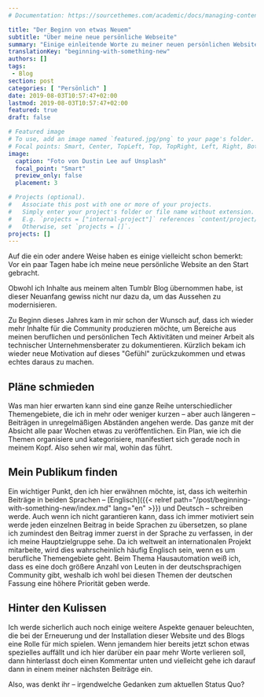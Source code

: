 ```yaml
---
# Documentation: https://sourcethemes.com/academic/docs/managing-content/

title: "Der Beginn von etwas Neuem"
subtitle: "Über meine neue persönliche Webseite"
summary: "Einige einleitende Worte zu meiner neuen persönlichen Website."
translationKey: "beginning-with-something-new"
authors: []
tags:
 - Blog
section: post
categories: [ "Persönlich" ]
date: 2019-08-03T10:57:47+02:00
lastmod: 2019-08-03T10:57:47+02:00
featured: true
draft: false

# Featured image
# To use, add an image named `featured.jpg/png` to your page's folder.
# Focal points: Smart, Center, TopLeft, Top, TopRight, Left, Right, BottomLeft, Bottom, BottomRight.
image:
  caption: "Foto von Dustin Lee auf Unsplash"
  focal_point: "Smart"
  preview_only: false
  placement: 3

# Projects (optional).
#   Associate this post with one or more of your projects.
#   Simply enter your project's folder or file name without extension.
#   E.g. `projects = ["internal-project"]` references `content/project/deep-learning/index.md`.
#   Otherwise, set `projects = []`.
projects: []
---
```


Auf die ein oder andere Weise haben es einige vielleicht schon bemerkt: Vor ein paar Tagen habe ich meine neue persönliche Website an den Start gebracht.

Obwohl ich Inhalte aus meinem alten Tumblr Blog übernommen habe, ist dieser Neuanfang gewiss nicht nur dazu da, um das Aussehen zu modernisieren.

Zu Beginn dieses Jahres kam in mir schon der Wunsch auf, dass ich wieder mehr Inhalte für die Community produzieren möchte, um Bereiche aus meinen beruflichen und persönlichen Tech Aktivitäten und meiner Arbeit als technischer Unternehmensberater zu dokumentieren. Kürzlich bekam ich wieder neue Motivation auf dieses "Gefühl" zurückzukommen und etwas echtes daraus zu machen.


## Pläne schmieden

Was man hier erwarten kann sind eine ganze Reihe unterschiedlicher Themengebiete, die ich in mehr oder weniger kurzen – aber auch längeren – Beiträgen in unregelmäßigen Abständen angehen werde. Das ganze mit der Absicht alle paar Wochen etwas zu veröffentlichen. Ein Plan, wie ich die Themen organisiere und kategorisiere, manifestiert sich gerade noch in meinem Kopf. Also sehen wir mal, wohin das führt.
  

## Mein Publikum finden

Ein wichtiger Punkt, den ich hier erwähnen möchte, ist, dass ich weiterhin Beiträge in beiden Sprachen – [Englisch]({{< relref path="/post/beginning-with-something-new/index.md" lang="en" >}}) und Deutsch – schreiben werde. Auch wenn ich nicht garantieren kann, dass ich immer motiviert sein werde jeden einzelnen Beitrag in beide Sprachen zu übersetzen, so plane ich zumindest den Beitrag immer zuerst in der Sprache zu verfassen, in der ich meine Hauptzielgruppe sehe. Da ich weltweit an internationalen Projekt mitarbeite, wird dies wahrscheinlich häufig Englisch sein, wenn es um berufliche Themengebiete geht. Beim Thema Hausautomation weiß ich, dass es eine doch größere Anzahl von Leuten in der deutschsprachigen Community gibt, weshalb ich wohl bei diesen Themen der deutschen Fassung eine höhere Priorität geben werde.


## Hinter den Kulissen

Ich werde sicherlich auch noch einige weitere Aspekte genauer beleuchten, die bei der Erneuerung und der Installation dieser Website und des Blogs eine Rolle für mich spielen. Wenn jemandem hier bereits jetzt schon etwas spezielles auffällt und ich hier darüber ein paar mehr Worte verlieren soll, dann hinterlasst doch einen Kommentar unten und vielleicht gehe ich darauf dann in einem meiner nächsten  Beiträge ein.

Also, was denkt ihr – irgendwelche Gedanken zum aktuellen Status Quo?
